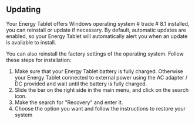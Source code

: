 ## Updating

Your Energy Tablet offers Windows operating system # trade # 8.1 installed, you can reinstall or update if necessary. By default, automatic updates are enabled, so your Energy Tablet will automatically alert you when an update is available to install.

You can also reinstall the factory settings of the operating system. Follow these steps for installation:

1. Make sure that your Energy Tablet battery is fully charged. Otherwise your Energy Tablet connected to external power using the AC adapter / DC provided and wait until the battery is fully charged.
2. Slide the bar on the right side in the main menu, and click on the search icon.
3. Make the search for "Recovery" and enter it.
4. Choose the option you want and follow the instructions to restore your system
